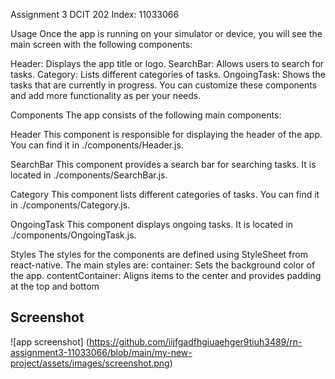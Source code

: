 Assignment 3
DCIT 202
Index: 11033066

Usage
Once the app is running on your simulator or device, you will see the main screen with the following components:

Header: Displays the app title or logo.
SearchBar: Allows users to search for tasks.
Category: Lists different categories of tasks.
OngoingTask: Shows the tasks that are currently in progress.
You can customize these components and add more functionality as per your needs.

Components
The app consists of the following main components:

Header
This component is responsible for displaying the header of the app. You can find it in ./components/Header.js.

SearchBar
This component provides a search bar for searching tasks. It is located in ./components/SearchBar.js.

Category
This component lists different categories of tasks. You can find it in ./components/Category.js.

OngoingTask
This component displays ongoing tasks. It is located in ./components/OngoingTask.js.

Styles
The styles for the components are defined using StyleSheet from react-native. The main styles are:
container: Sets the background color of the app.
contentContainer: Aligns items to the center and provides padding at the top and bottom

## Screenshot

![app screenshot] (https://github.com/iijfgadfhgiuaehger9tiuh3489/rn-assignment3-11033066/blob/main/my-new-project/assets/images/screenshot.png)
